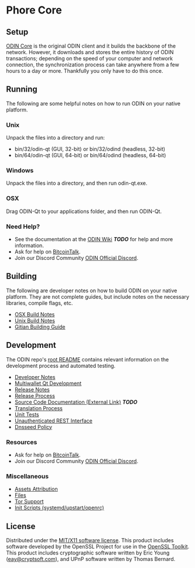 Phore Core
=====================

Setup
---------------------
[ODIN Core](https://odinblockchain.org/wallet) is the original ODIN client and it builds the backbone of the network. However, it downloads and stores the entire history of ODIN transactions; depending on the speed of your computer and network connection, the synchronization process can take anywhere from a few hours to a day or more. Thankfully you only have to do this once.

Running
---------------------
The following are some helpful notes on how to run ODIN on your native platform.

### Unix

Unpack the files into a directory and run:

- bin/32/odin-qt (GUI, 32-bit) or bin/32/odind (headless, 32-bit)
- bin/64/odin-qt (GUI, 64-bit) or bin/64/odind (headless, 64-bit)

### Windows

Unpack the files into a directory, and then run odin-qt.exe.

### OSX

Drag ODIN-Qt to your applications folder, and then run ODIN-Qt.

### Need Help?

* See the documentation at the [ODIN Wiki](https://github.com/odinblockchain/odin/wiki) ***TODO***
for help and more information.
* Ask for help on [BitcoinTalk](https://bitcointalk.org/index.php?topic=4798428).
* Join our Discord Community [ODIN Official Discord](https://discord.me/odinblockchain).

Building
---------------------
The following are developer notes on how to build ODIN on your native platform. They are not complete guides, but include notes on the necessary libraries, compile flags, etc.

- [OSX Build Notes](build-osx.md)
- [Unix Build Notes](build-unix.md)
- [Gitian Building Guide](gitian-building.md)

Development
---------------------
The ODIN repo's [root README](https://github.com/odinblockahin/Odin/blob/master/README.md) contains relevant information on the development process and automated testing.

- [Developer Notes](developer-notes.md)
- [Multiwallet Qt Development](multiwallet-qt.md)
- [Release Notes](release-notes.md)
- [Release Process](release-process.md)
- [Source Code Documentation (External Link)](https://dev.visucore.com/bitcoin/doxygen/) ***TODO***
- [Translation Process](translation_process.md)
- [Unit Tests](unit-tests.md)
- [Unauthenticated REST Interface](REST-interface.md)
- [Dnsseed Policy](dnsseed-policy.md)

### Resources

* Ask for help on [BitcoinTalk](https://bitcointalk.org/index.php?topic=4798428).
* Join our Discord Community [ODIN Official Discord](https://discord.me/odinblockchain).

### Miscellaneous
- [Assets Attribution](assets-attribution.md)
- [Files](files.md)
- [Tor Support](tor.md)
- [Init Scripts (systemd/upstart/openrc)](init.md)

License
---------------------
Distributed under the [MIT/X11 software license](http://www.opensource.org/licenses/mit-license.php).
This product includes software developed by the OpenSSL Project for use in the [OpenSSL Toolkit](https://www.openssl.org/). This product includes
cryptographic software written by Eric Young ([eay@cryptsoft.com](mailto:eay@cryptsoft.com)), and UPnP software written by Thomas Bernard.
